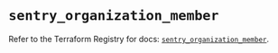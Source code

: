 # `sentry_organization_member`

Refer to the Terraform Registry for docs: [`sentry_organization_member`](https://registry.terraform.io/providers/jianyuan/sentry/0.14.3/docs/resources/organization_member).
